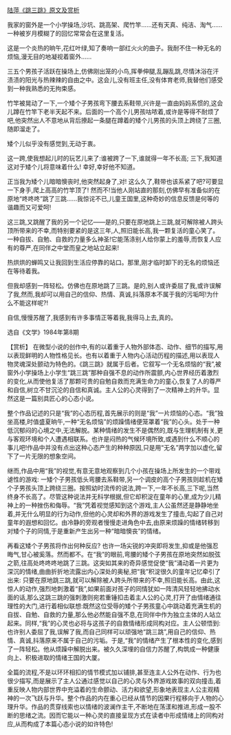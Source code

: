 [陆萍《跳三跳》原文及赏析](https://www.vrrw.net/wx/15302.html)

我家的窗外是一个小学操场,沙坑、跳高架、爬竹竿……还有天真、纯洁、淘气……一种被岁月模糊了的回忆常常会在这里复活。

这是一个炎热的晌午,花红叶绿,知了奏响一部红火火的曲子。我耐不住一种无名的烦恼,漫无目的地凝视着窗外……

三五个男孩子活跃在操场上,仿佛刚出笼的小鸟,挥拳伸腿,乱蹦乱跳,尽情沐浴在汗渍渍的阳光与热辣辣的自由之中。这会儿,没有班主任,没有体育老师,我替他们感受到一种我熟悉的无拘束感。

竹竿被晃动了一下,一个矮个子男孩弯下腰去系鞋带,兴许是一直由妈妈系惯的,这会儿蹲在竹竿下老半天起不来。后面的一个高个儿男孩咕哝着,或许是等得不耐烦了吧,他突然出人不意地从背后撩起一条腿在蹲着的矮个儿男孩的头顶上跨绕了三圈,随即溜走了。

矮个儿似乎没有感觉到,无动于衷。

这一跨,使我想起儿时的玩艺儿来了:谁被跨了一下,谁就得一年不长高; 三下,我知道这对于矮个儿将意味着什么! 幸好,幸好他不知道。

正当我为矮个儿暗暗懊丧时,他突然起身了,对! 这么久了,鞋带也该系紧了吧?可要显一下身手,爬上高高的竹竿顶了! 然而不!当他人刚站直的那刻,仿佛早有准备似的在原地“咚咚咚”跳了三跳……我惊诧不已,儿童王国里,这种奇妙的信息反馈是何等的谐趣而又可爱呵!

这三跳,又跳醒了我的另一个记忆——是的,只要在原地跳上三跳,就可解除被人跨头顶所带来的不幸,而特别要紧的是这三年,人,照旧能长高,我一颗复活的童心笑了。一种自拔、自勉、自救的力量多么神圣!它能荡涤别人给你蒙上的羞辱,而恢复人应有的尊严,在同伴之中堂而皇之地站立起来!

热烘烘的蝉鸣又让我回到生活应停靠的站口。那里,刚才临时卸下的无名的烦恼还在等待着我。

但我却感到一阵轻松。仿佛也在原地跳了三跳。是的,别人或许委屈了我,或许误解了我,然而,我却可以用自己的信仰、热情、真诚,抖落原本不属于我的污垢呵!为什么不能这样呢?!

自信,慢慢苏醒了,我感到有许多事情正等着我,我得马上去,真的。

选自《文学》1984年第8期



【赏析】 在微型小说的创作中,有的以着重于人物外部体态、动作、细节的描写,用以表现鲜明的人物性格见长。也有以着重于人物内心活动历程的描述,用以表现人物灵魂深处颤动为特色的。《跳三跳》就属于后者。它叙写一个无名烦恼的“我”,被窗外小学操场上小学生“跳三跳”那种自强不息的动作所震颤,内心世界经历着激烈的变化,从而使他复活了那颗可贵的自勉自救而充满生命力的童心,恢复了人的尊严和自信,树立不甘沉沦的自信和真诚。主人公的心灵得到了一次精神上的升华。显然这是一篇别具匠心的心态小说。

整个作品记述的只是“我”的心态历程,首先展示的则是“我”一片烦恼的心态。“我”独坐高楼,时值盛夏晌午,一种“无名烦恼”的烦躁情绪便笼罩着“我”的心头。处于一种低沉郁闷的心境之中,无法解脱。某种情绪的发生不是偶然的,既与生理机制有关,更与客观环境和个人遭遇相联系。也许是闷热的气候环境所致,或遇到什么不顺心的事儿吧!作品中并没有点出这种心态产生的种种原因,只是用“无名”两字加以虚化,留下了一片无限的想象空间。

继而,作品中用“我”的视觉,有意无意地观察到几个小孩在操场上所发生的一个带戏谑性的游戏: 一矮个子男孩低头弯腰去系鞋带,另一个调皮的高个子男孩则趁机在矮个子男孩头顶上跨绕三圈。按照幼时流传的说法,跨一下,一年不长高,三下呢,当然终身不长高了。尽管这种说法并无科学根据,但它却积淀在童年的心里,成为少儿精神上的一种挫伤和侮辱。“我”凭着视觉感知到这个游戏,主人公虽然还是静静地坐着,并无什么明显的行为动作,但他的心灵却和外界的游戏发生了撞击,勾起了自己对童年的遐想和回忆。由冷静的旁观者慢慢走进角色中去,由原来烦躁的情绪转移到对矮个子的同情,于是重新产生出另一种“暗暗懊丧”的情绪。

再看这矮个子男孩将作出何种反应? 也许一场尖锐的冲突即将发生,抑或是他强忍晦气,甘心被奚落。然而都不。在“我”的眼前,弯腰的矮个子男孩在原地突然如脱弦之箭,往高处咚咚咚地跳了三跳。这突如其来的奇异感觉促使“我”涌动着一片更为深沉的情绪,曲曲折折地流露出内心深处的奥秘,把“我”积淀很久的童年记忆牵引了出来: 只要在原地跳三跳,就可以解除被人跨头所带来的不幸,照旧能长高。由此,这惊人的动作,强烈地刺激着“我”,如果前面对孩子的同情犹如一阵清风轻轻地拂动水面的话,那么这跳三跳的强刺激则宛若重锤扣击着主人公的心灵,打开了由情绪通往理性的大门,进行着相似联想:既然这位受辱的矮个子男孩童心中跳动着充满生机的自拔、自勉、自救的力量,那么他必然能自强不息,在同伴中作为独立主体的人站立起来。同样,“我”的心灵也必将与这孩子的自救情绪形成同构对应。主人公顿悟到:也许别人委屈了我,误解了我,而自己同样可以顽强地“跳三跳”,用自己的信仰、热情、真诚,抖落原来不属于自己的污垢。于是,“我”的情绪产生了根本性的变化,感到了一阵轻松。他从烦躁中解脱出来。被久久深埋的自信力苏醒了,构筑成一种健康向上、积极进取的情绪王国的大厦。

全篇的流程,不是以环环相扣的情节模式加以铺排,甚至连主人公外在动作、行为也很少描写,而是展示了主人公通过感觉以自己的心灵与外界游戏故事的双向撞击,着重反映人物内部世界中充溢着的生命颤动、活力和欲望,形象地表现主人公主观精神的一次飞跃与升华。整个作品的内在重心已经从情节的因果行程移向于人物的心理升华。作品的贯穿线索也以情绪的波澜作主干,不断地在荡漾和推进,形成一股不断的思绪之流。因而它能以一种心灵的直接呈现方式在读者中形成情绪上的同构对应,从而构成了本篇心态小说的如许特色!

